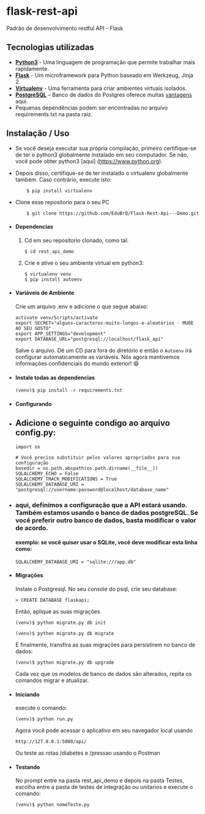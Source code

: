 # flask-rest-api 
Padrão de desenvolvimento restful API - Flask 


## Tecnologias utilizadas
* **[Python3](https://www.python.org/downloads/)** - Uma linguagem de programação que permite trabalhar mais rapidamente.
* **[Flask](flask.pocoo.org/)** - Um microframework para Python baseado em Werkzeug, Jinja 2.
* **[Virtualenv](https://virtualenv.pypa.io/en/stable/)** - Uma ferramenta para criar ambientes virtuais isolados.
* **[PostgreSQL](https://www.postgresql.org/download/)** – Banco de dados do Postgres oferece muitas [vantagens](https://www.postgresql.org/about/advantages/) aqui.
* Pequenas dependências podem ser encontradas no arquivo requirements.txt na pasta raiz.


## Instalação / Uso
* Se você deseja executar sua própria compilação, primeiro certifique-se de ter o python3 globalmente instalado em seu computador. Se não, você pode obter python3 [aqui] (https://www.python.org).
* Depois disso, certifique-se de ter instalado o virtualenv globalmente também. Caso contrário, execute isto:
    ```
        $ pip install virtualenv
    ```
* Clone esse repositorio para o seu PC
    ```
        $ git clone https://github.com/EduBrQ/Flask-Rest-Api---Demo.git
    ```


* #### Dependencias
    1. Cd em seu repositorio clonado, como tal:
        ```
        $ cd rest_api_demo
        ```

    2. Crie e ative o seu ambiente virtual em python3:
        ```
        $ virtualenv venv
        $ pip install autoenv
        ```

* #### Variáveis de ​​Ambiente
    Crie um arquivo .env e adicione o que segue abaixo:
    ```
    activate venv/Scripts/activate
    export SECRET="alguns-caracteres-muito-longos-e-aleatórios - MUDE AO SEU GOSTO"
    export APP_SETTINGS="development"
    export DATABASE_URL="postgresql://localhost/flask_api"
    ```

    Salve o arquivo. Dê um CD para fora do diretório e então o `Autoenv` irá configurar automaticamente as variáveis.
    Nós agora mantivemos informações confidenciais do mundo exterior! 😄

* #### Instale todas as dependencias
    ```
    (venv)$ pip install -r requirements.txt
    ```

* #### Configurando 
* ## Adicione o seguinte condigo ao arquivo config.py:
    ```
    import os

    # Você precisa substituir pelos valores apropriados para sua configuração
    basedir = os.path.abspath(os.path.dirname(__file__))
    SQLALCHEMY_ECHO = False
    SQLALCHEMY_TRACK_MODIFICATIONS = True
    SQLALCHEMY_DATABASE_URI = "postgresql://username:password@localhost/database_name"
    ```
* ### aqui, definimos a configuração que a API estará usando. Também estamos usando o banco de dados             postgreSQL. Se você preferir outro banco de dados, basta modificar o valor de acordo.

    #### exemplo: se você quiser usar o SQLite, você deve modificar esta linha como:
    ```
    SQLALCHEMY_DATABASE_URI = "sqlite:///app.db"
    ```

* #### Migrações
    Instale o Postgresql.
    No seu console do psql, crie seu database:
    ```
    > CREATE DATABASE flaskapi;
    ```
    Então, aplique as suas migrações
    ```
    (venv)$ python migrate.py db init

    (venv)$ python migrate.py db migrate
    ```

    E finalmente, transfira as suas migrações para persistirem no banco de dados:
    ```
    (venv)$ python migrate.py db upgrade
    ```
    Cada vez que os modelos de banco de dados são alterados, repita os comandos migrar e atualizar.

* #### Iniciando
    execute o comando:
    ```
    (venv)$ python run.py
    ```
    Agora você pode acessar o aplicativo em seu navegador local usando
    ``` 
    http://127.0.0.1:5000/api/
    ```
    Ou teste as rotas /diabetes e /pressao usando o Postman
	
* #### Testando
    No prompt entre na pasta rest_api_demo e depois na pasta Testes, escolha entre a pasta de testes de integração ou unitarios e execute o comando:
    ```
    (venv)$ python nomeTeste.py
    ```